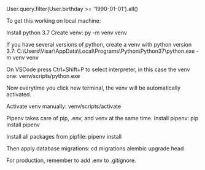 User.query.filter(User.birthday >= '1990-01-01').all()



To get this working on local machine:

Install python 3.7
Create venv:
py -m venv venv

If you have several versions of python, create a venv with python version 3.7:
C:\Users\Visar\AppData\Local\Programs\Python\Python37\python.exe -m venv venv

On VSCode press Ctrl+Shift+P to select interpreter, in this case the venv one:
venv/scripts/python.exe

Now everytime you click new terminal, the venv will be automatically activated.

Activate venv manually:
venv/scripts/activate

Pipenv takes care of pip, .env, and venv at the same time.
Install pipenv:
pip install pipenv

Install all packages from pipfile:
pipenv install

Then apply database migrations:
cd migrations
alembic upgrade head

For production, remember to add .env to .gitignore.